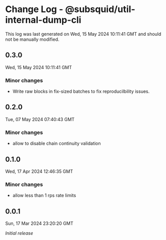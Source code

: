 # Change Log - @subsquid/util-internal-dump-cli

This log was last generated on Wed, 15 May 2024 10:11:41 GMT and should not be manually modified.

## 0.3.0
Wed, 15 May 2024 10:11:41 GMT

### Minor changes

- Write raw blocks in fix-sized batches to fix reproducilbility issues.

## 0.2.0
Tue, 07 May 2024 07:40:43 GMT

### Minor changes

- allow to disable chain continuity validation

## 0.1.0
Wed, 17 Apr 2024 12:46:35 GMT

### Minor changes

- allow less than 1 rps rate limits

## 0.0.1
Sun, 17 Mar 2024 23:20:20 GMT

_Initial release_

